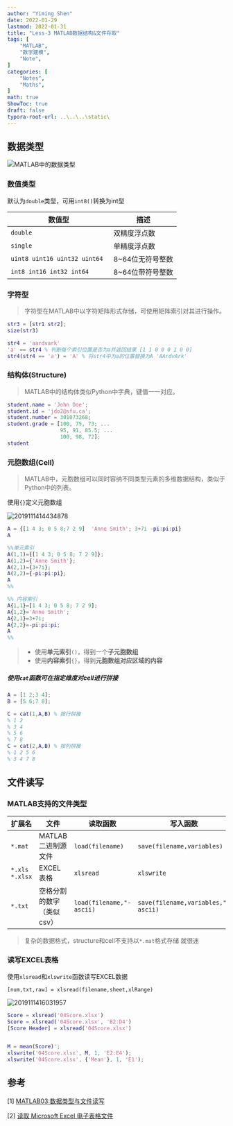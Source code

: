 ```yaml
---
author: "Yiming Shen"
date: 2022-01-29
lastmod: 2022-01-31
title: "Less-3 MATLAB数据结构&文件存取"
tags: [
    "MATLAB",
    "数学建模",
    "Note",
]
categories: [
    "Notes", 
    "Maths",
]
math: true
ShowToc: true
draft: false
typora-root-url: ..\..\..\static\
---
```


## 数据类型

![MATLAB中的数据类型](https://img-blog.csdnimg.cn/20191112184307618.png)

### 数值类型

默认为`double`类型，可用`int8()`转换为int型

| 数值型             | 描述 |
| ------------------ | ---- |
| `double`           | 双精度浮点数 |
| `single` | 单精度浮点数 |
| `uint8 uint16 uint32 uint64 ` | 8~64位无符号整数 |
| `int8 int16 int32 int64`           | 8~64位带符号整数 |

### 字符型

> 字符型在MATLAB中以字符矩阵形式存储，可使用矩阵索引对其进行操作。

```matlab
str3 = [str1 str2];
size(str3)

str4 = 'aardvark'
'a' == str4 % 判断每个索引位置是否为a并返回结果 [1 1 0 0 0 1 0 0]
str4(str4 == 'a') = 'A' % 将str4中为a的位置替换为A 'AArdvArk'
```



### 结构体(Structure)

>  MATLAB中的结构体类似Python中字典，键值一一对应。

```matlab
student.name = 'John Doe';
student.id = 'jdo2@sfu.ca';
student.number = 301073268;
student.grade = [100, 75, 73; ...
                 95, 91, 85.5; ...
                 100, 98, 72];
student

```



### 元胞数组(Cell)

> MATLAB中，元胞数组可以同时容纳不同类型元素的多维数据结构，类似于Python中的列表。

使用`{}`定义元胞数组

![2019111414434878](https://img-blog.csdnimg.cn/2019111414434878.png)

```matlab
A = {[1 4 3; 0 5 8;7 2 9]  'Anne Smith'; 3+7i -pi:pi:pi}
A

%%单元索引
A(1,1)={[1 4 3; 0 5 8; 7 2 9]};
A(1,2)={'Anne Smith'};
A(2,1)={3+7i};
A(2,2)={-pi:pi:pi};
A
%%

%% 内容索引
A{1,1}=[1 4 3; 0 5 8; 7 2 9];
A{1,2}='Anne Smith';
A{2,1}=3+7i;
A{2,2}=-pi:pi:pi;
A
%%
```

> - 使用**单元索引**`()`，得到一个**子元胞数组**
> - 使用**内容索引**`{}`，得到**元胞数组对应区域的内容**

##### 使用`cat`函数可在指定维度对cell进行拼接

```matlab
A = [1 2;3 4];
B = [5 6;7 8];

C = cat(1,A,B) % 按行拼接
% 1 2
% 3 4
% 5 6
% 7 8
C = cat(2,A,B) % 按列拼接
% 1 2 5 6
% 3 4 7 8


```



## 文件读写

### MATLAB支持的文件类型

| 扩展名         | 文件                      | 读取函数                 | 写入函数                           |
| -------------- | ------------------------- | ------------------------ | ---------------------------------- |
| `*.mat`        | MATLAB二进制源文件        | `load(filename)`         | `save(filename,variables)`         |
| `*.xls *.xlsx` | EXCEL表格                 | `xlsread`                | `xlswrite`                         |
| `*.txt`        | 空格分割的数字（类似csv） | `load(filename,"-ascii)` | `save(filename,variables,"-ascii)` |

> 复杂的数据格式，structure和cell不支持以`*.mat`格式存储 就很迷

### 读写EXCEL表格

使用`xlsread`和`xlswrite`函数读写EXCEL数据

`[num,txt,raw] = xlsread(filename,sheet,xlRange)`

![2019111416031957](https://img-blog.csdnimg.cn/2019111416031957.png)

```matlab
Score = xlsread('04Score.xlsx')
Score = xlsread('04Score.xlsx', 'B2:D4')
[Score Header] = xlsread('04Score.xlsx')


M = mean(Score)';
xlswrite('04Score.xlsx', M, 1, 'E2:E4');
xlswrite('04Score.xlsx', {'Mean'}, 1, 'E1');

```



## 参考

[1] [MATLAB03:数据类型与文件读写](https://blog.csdn.net/ncepu_Chen/article/details/103065580)

[2] [读取 Microsoft Excel 电子表格文件](https://ww2.mathworks.cn/help/matlab/ref/xlsread.html?searchHighlight=xlsread&s_tid=srchtitle_xlsread_1#d123e1511912)

